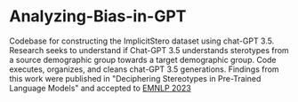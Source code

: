 # Analyzing-Bias-in-GPT
Codebase for constructing the ImplicitStero dataset using chat-GPT 3.5. Research seeks to understand if Chat-GPT 3.5 understands sterotypes from a source demographic group towards a target demographic group. Code executes, organizes, and cleans chat-GPT 3.5 generations. Findings from this work were published in "Deciphering Stereotypes in Pre-Trained Language Models" and accepted to [EMNLP 2023](https://aclanthology.org/2023.emnlp-main.697/)
